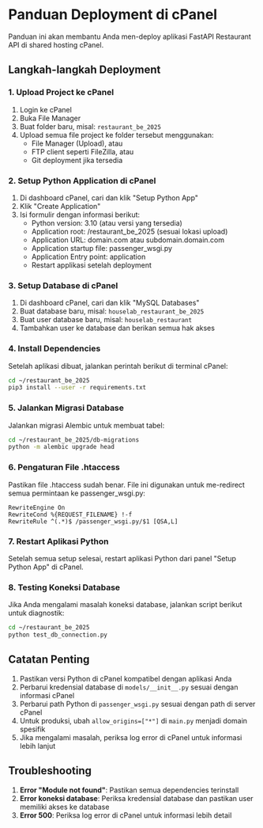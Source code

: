 # Panduan Deployment di cPanel

Panduan ini akan membantu Anda men-deploy aplikasi FastAPI Restaurant API di shared hosting cPanel.

## Langkah-langkah Deployment

### 1. Upload Project ke cPanel

1. Login ke cPanel
2. Buka File Manager
3. Buat folder baru, misal: `restaurant_be_2025`
4. Upload semua file project ke folder tersebut menggunakan:
   - File Manager (Upload), atau
   - FTP client seperti FileZilla, atau
   - Git deployment jika tersedia

### 2. Setup Python Application di cPanel

1. Di dashboard cPanel, cari dan klik "Setup Python App"
2. Klik "Create Application"
3. Isi formulir dengan informasi berikut:
   - Python version: 3.10 (atau versi yang tersedia)
   - Application root: /restaurant_be_2025 (sesuai lokasi upload)
   - Application URL: domain.com atau subdomain.domain.com
   - Application startup file: passenger_wsgi.py
   - Application Entry point: application
   - Restart applikasi setelah deployment

### 3. Setup Database di cPanel

1. Di dashboard cPanel, cari dan klik "MySQL Databases"
2. Buat database baru, misal: `houselab_restaurant_be_2025`
3. Buat user database baru, misal: `houselab_restaurant`
4. Tambahkan user ke database dan berikan semua hak akses

### 4. Install Dependencies

Setelah aplikasi dibuat, jalankan perintah berikut di terminal cPanel:

```bash
cd ~/restaurant_be_2025
pip3 install --user -r requirements.txt
```

### 5. Jalankan Migrasi Database

Jalankan migrasi Alembic untuk membuat tabel:

```bash
cd ~/restaurant_be_2025/db-migrations
python -m alembic upgrade head
```

### 6. Pengaturan File .htaccess

Pastikan file .htaccess sudah benar. File ini digunakan untuk me-redirect semua permintaan ke passenger_wsgi.py:

```
RewriteEngine On
RewriteCond %{REQUEST_FILENAME} !-f
RewriteRule ^(.*)$ /passenger_wsgi.py/$1 [QSA,L]
```

### 7. Restart Aplikasi Python

Setelah semua setup selesai, restart aplikasi Python dari panel "Setup Python App" di cPanel.

### 8. Testing Koneksi Database

Jika Anda mengalami masalah koneksi database, jalankan script berikut untuk diagnostik:

```bash
cd ~/restaurant_be_2025
python test_db_connection.py
```

## Catatan Penting

1. Pastikan versi Python di cPanel kompatibel dengan aplikasi Anda
2. Perbarui kredensial database di `models/__init__.py` sesuai dengan informasi cPanel
3. Perbarui path Python di `passenger_wsgi.py` sesuai dengan path di server cPanel
4. Untuk produksi, ubah `allow_origins=["*"]` di `main.py` menjadi domain spesifik
5. Jika mengalami masalah, periksa log error di cPanel untuk informasi lebih lanjut

## Troubleshooting

1. **Error "Module not found"**: Pastikan semua dependencies terinstall
2. **Error koneksi database**: Periksa kredensial database dan pastikan user memiliki akses ke database
3. **Error 500**: Periksa log error di cPanel untuk informasi lebih detail
